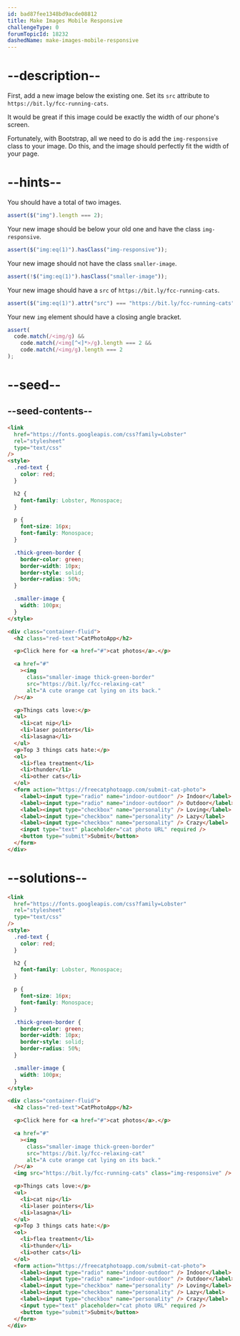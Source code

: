 ```yaml
---
id: bad87fee1348bd9acde08812
title: Make Images Mobile Responsive
challengeType: 0
forumTopicId: 18232
dashedName: make-images-mobile-responsive
---
```


# --description--

First, add a new image below the existing one. Set its `src` attribute to `https://bit.ly/fcc-running-cats`.

It would be great if this image could be exactly the width of our phone's screen.

Fortunately, with Bootstrap, all we need to do is add the `img-responsive` class to your image. Do this, and the image should perfectly fit the width of your page.

# --hints--

You should have a total of two images.

```js
assert($("img").length === 2);
```

Your new image should be below your old one and have the class `img-responsive`.

```js
assert($("img:eq(1)").hasClass("img-responsive"));
```

Your new image should not have the class `smaller-image`.

```js
assert(!$("img:eq(1)").hasClass("smaller-image"));
```

Your new image should have a `src` of `https://bit.ly/fcc-running-cats`.

```js
assert($("img:eq(1)").attr("src") === "https://bit.ly/fcc-running-cats");
```

Your new `img` element should have a closing angle bracket.

```js
assert(
  code.match(/<img/g) &&
    code.match(/<img[^<]*>/g).length === 2 &&
    code.match(/<img/g).length === 2
);
```

# --seed--

## --seed-contents--

```html
<link
  href="https://fonts.googleapis.com/css?family=Lobster"
  rel="stylesheet"
  type="text/css"
/>
<style>
  .red-text {
    color: red;
  }

  h2 {
    font-family: Lobster, Monospace;
  }

  p {
    font-size: 16px;
    font-family: Monospace;
  }

  .thick-green-border {
    border-color: green;
    border-width: 10px;
    border-style: solid;
    border-radius: 50%;
  }

  .smaller-image {
    width: 100px;
  }
</style>

<div class="container-fluid">
  <h2 class="red-text">CatPhotoApp</h2>

  <p>Click here for <a href="#">cat photos</a>.</p>

  <a href="#"
    ><img
      class="smaller-image thick-green-border"
      src="https://bit.ly/fcc-relaxing-cat"
      alt="A cute orange cat lying on its back."
  /></a>

  <p>Things cats love:</p>
  <ul>
    <li>cat nip</li>
    <li>laser pointers</li>
    <li>lasagna</li>
  </ul>
  <p>Top 3 things cats hate:</p>
  <ol>
    <li>flea treatment</li>
    <li>thunder</li>
    <li>other cats</li>
  </ol>
  <form action="https://freecatphotoapp.com/submit-cat-photo">
    <label><input type="radio" name="indoor-outdoor" /> Indoor</label>
    <label><input type="radio" name="indoor-outdoor" /> Outdoor</label>
    <label><input type="checkbox" name="personality" /> Loving</label>
    <label><input type="checkbox" name="personality" /> Lazy</label>
    <label><input type="checkbox" name="personality" /> Crazy</label>
    <input type="text" placeholder="cat photo URL" required />
    <button type="submit">Submit</button>
  </form>
</div>
```

# --solutions--

```html
<link
  href="https://fonts.googleapis.com/css?family=Lobster"
  rel="stylesheet"
  type="text/css"
/>
<style>
  .red-text {
    color: red;
  }

  h2 {
    font-family: Lobster, Monospace;
  }

  p {
    font-size: 16px;
    font-family: Monospace;
  }

  .thick-green-border {
    border-color: green;
    border-width: 10px;
    border-style: solid;
    border-radius: 50%;
  }

  .smaller-image {
    width: 100px;
  }
</style>

<div class="container-fluid">
  <h2 class="red-text">CatPhotoApp</h2>

  <p>Click here for <a href="#">cat photos</a>.</p>

  <a href="#"
    ><img
      class="smaller-image thick-green-border"
      src="https://bit.ly/fcc-relaxing-cat"
      alt="A cute orange cat lying on its back."
  /></a>
  <img src="https://bit.ly/fcc-running-cats" class="img-responsive" />

  <p>Things cats love:</p>
  <ul>
    <li>cat nip</li>
    <li>laser pointers</li>
    <li>lasagna</li>
  </ul>
  <p>Top 3 things cats hate:</p>
  <ol>
    <li>flea treatment</li>
    <li>thunder</li>
    <li>other cats</li>
  </ol>
  <form action="https://freecatphotoapp.com/submit-cat-photo">
    <label><input type="radio" name="indoor-outdoor" /> Indoor</label>
    <label><input type="radio" name="indoor-outdoor" /> Outdoor</label>
    <label><input type="checkbox" name="personality" /> Loving</label>
    <label><input type="checkbox" name="personality" /> Lazy</label>
    <label><input type="checkbox" name="personality" /> Crazy</label>
    <input type="text" placeholder="cat photo URL" required />
    <button type="submit">Submit</button>
  </form>
</div>
```
